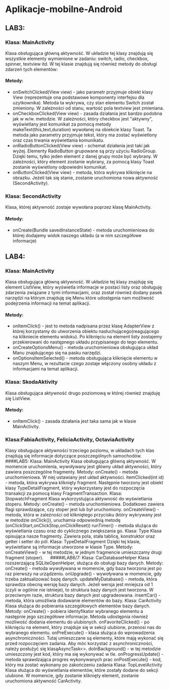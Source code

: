 # Aplikacje-mobilne-Android

## LAB3:

### Klasa: MainActivity
Klasa obsługująca główną aktywność. W układzie tej klasy znajdują się wszystkie elementy wymienione w zadaniu: switch, radio, checkbox, spinner, textview itd. W tej klasie znajdują się również metody do obsługi zdarzeń tych elementów:
#### Metody:
* 	onSwitchClicked(View view) - jako parametr przyjmuje obiekt klasy View (reprezentuje ona podstawowe komponenty interfejsu dla uzytkownika). Metoda ta wykrywa, czy stan elementu Switch został zmieniony. W zależności od stanu, wartość pola textview jest zmieniana.
*	onCheckboxClicked(View view) - zasada działania jest bardzo podobna jak w w/w. metodzie. W zależności, który checkbox jest "aktywny", wyświetlany jest komunikat za pomocą metody makeText(this,text,duration) wywołanej na obiekcie klasy Toast. Ta metoda jako parametry przyjmuje tekst, który ma zostać wyświetlony oraz czas trwania wyświetlania komunikatu.
*	onRadioButtonClicked(View view) - schemat działania jest taki jak wyżej. Elementy RadioButton grupowane są przy użyciu RadioGroup. Dzięki temu, tylko jeden element z danej grupy może być wybrany. W zależności, który element zostanie wybrany, za pomocą klasy Toast zostanie wyświetlony odpowiedni komunikat.
*	onButtonClicked(View view) - metoda, która wykrywa kliknięcie na obrazku. Jeżeli tak się stanie, zostanie uruchomiona nowa aktywność (SecondActivity).

### Klasa: SecondActivity
Klasa, której aktywność zostaje wywołana poprzez klasę MainActivity.
#### Metody:
*	onCreate(Bundle savedInstanceState) - metoda uruchomieniowa do której dodajemy widok naszego układu (a w nim szczegółowe informacje)

## LAB4:

### Klasa: MainActivity
Klasa obsługująca główną aktywność. W układzie tej klasy znajduję się element ListView, który wyświetla informacje w postaci listy oraz obsługuję zdarzenia związane z tymi informacjami, oraz został również dodany pasek narzędzi na którym znajduję się Menu które udostępnia nam możliwość podejrzenia informacji na temat aplikacji.
#### Metody:
* 	onItemClick() - jest to metoda nadpisana przez klasę AdapterView z której korzystamy do utworzenia obiektu nasłuchującego(reagującego na klikniecie elementu widoku). Po kliknięciu na element listy zostajemy przekierowani do następnego układu przypisanego do tego elementu.
*	onCreateOptionsMenu() - metoda uruchomieniowa obsługująca układ Manu znajdującego się na pasku narzędzi.
*	onOptionsItemSelected() - metoda obsługująca kliknięcie elementu w naszym Menu, w rezultacie czego zostaje włączony osobny układu z informacjami na temat aplikacji.

### Klasa: SkodaAktivity
Klasa obsługująca aktywność drugo poziomową w której również znajduję się ListView.
#### Metody:
*	onItemClick() - zasada działania jest taka sama jak w klasie MainActivity.
### Klasa:FabiaActivity, FeliciaActivity, OctaviaActivity
Klasy obsługujące aktywności trzeciego poziomu, w układach tych klas znajdują się informacje dotyczące poszczególnych samochodów.
 
####LAB5:
Klasa: MainActivity
	Klasa obsługująca główną aktywność. W momencie uruchomienia, wywoływany jest główny układ aktywności, który zawiera poszczególne fragmenty.
Metody:
	onCreate() - metoda uruchomieniowa. W niej ustawiany jest układ aktywności.
	itemClicked(int id) - metoda, która wykrywa kliknięty fragment. Następnie tworzony jest obiekt klasy TypeDetailFragment, który wykorzystany jest do rozpoczęcia transakcji za pomocą klasy FragmentTransaction.
Klasa: StopwatchFragment
	Klasa wykorzystująca aktywność do wyświetlania stoperu.
Metody:
	onCreate() - metoda uruchomieniowa. Dodatkowo zawiera flagi sprawdzające, czy stoper jest lub był uruchomiony.
	onCreateView() - metoda, która w zależności od klikniętego przycisku (który wykrywany jest w metodzie onClick()), uruchamia odpowiednią metodę (onClickStart,onClickStop,onClickReset))
	runTimer() - metoda służąca do wyświetlania czasu oraz do cyklicznego zwiększania go.
Klasa: Type
	Klasa opisująca nasze fragmenty. Zawiera pola, stała tablicę, konstruktor oraz getter i setter do pól.
Klasa: TypeDetailFragment
	Dzięki tej klasie, wyświetlane są informacje utworzone w klasie Type.
Metody:
	onCreateView() - w tej metodzie, w jednym fragmencie umieszczamy drugi fragment (stoper).
 
#####LAB6/7:
Klasa: CarDatabaseHelper
	Klasa rozszerzającą SQLiteOpenHelper, służąca do obsługi bazy danych.
Metody:
	onCreate() - metoda wywoływana w momencie, gdy baza tworzona jest po raz pierwszy na urządzeniu.
	onUpgrade() - wywoływana w momencie, gdy trzeba zaktualizować bazę danych.
	updateMyDatabase() - metoda, która sprawdza obecną wersję bazy danych. Jeżeli wersja jest mniejsza od 1 (czyli w ogólnie nie istnieje), to struktura bazy danych jest tworzona. W przeciwnym razie, struktura bazy danych jest upgradeowana. 
	insertCar() - metoda, która umożliwia dodawanie elementów do bazy.
Klasa: CarActivity
	Klasa służąca do pobierania szczegółowych elementów bazy danych.
Metody: 
	onCreate() - pobiera identyfikator wybranego elementu a następnie jego szczegółowe informacje. Metoda udostępnia również możliwość dodania elementu do ulubionych.
	onFavoriteClicked() - po kliknięciu na element, który znajduje się w sekcji ulubione, przenosi nas do wybranego elementu.
	onPreExecute() - klasa służąca do wprowadzenia asynchroniczności. Tutaj umieszczane są elementy, które mają wykonać się przed rozpoczęciem zadania. Aby móc korzystać z asynchroniczności, należy posłużyć się klasąAsyncTask<>.
	doInBackground() - w tej metodzie umieszczony jest kod, który ma się wykonywać w tle.
	onProgressUpdate() - metoda sprawdzająca progres wykonywanych prac
	onPostExecute() - kod, który ma zostać wykonany po zakończeniu zadania
Klasa: TopLevelActivity
	Klasa służąca do wyświetlania elementów, które zostały dodane do sekcji ulubione. W momencie, gdy zostanie kliknięty element, zostanie uruchomiona aktywność CarActivity.




	
	

